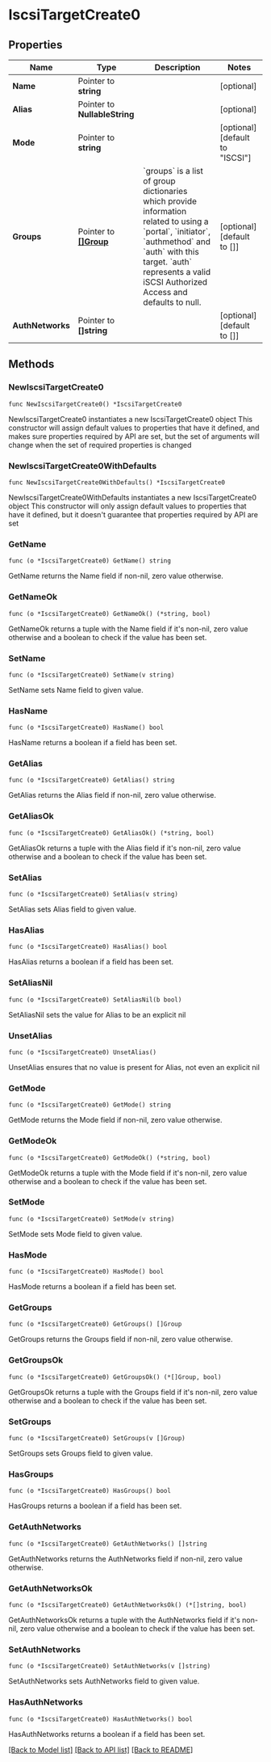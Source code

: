# IscsiTargetCreate0

## Properties

Name | Type | Description | Notes
------------ | ------------- | ------------- | -------------
**Name** | Pointer to **string** |  | [optional] 
**Alias** | Pointer to **NullableString** |  | [optional] 
**Mode** | Pointer to **string** |  | [optional] [default to "ISCSI"]
**Groups** | Pointer to [**[]Group**](Group.md) | &#x60;groups&#x60; is a list of group dictionaries which provide information related to using a &#x60;portal&#x60;, &#x60;initiator&#x60;, &#x60;authmethod&#x60; and &#x60;auth&#x60; with this target. &#x60;auth&#x60; represents a valid iSCSI Authorized Access and defaults to null. | [optional] [default to []]
**AuthNetworks** | Pointer to **[]string** |  | [optional] [default to []]

## Methods

### NewIscsiTargetCreate0

`func NewIscsiTargetCreate0() *IscsiTargetCreate0`

NewIscsiTargetCreate0 instantiates a new IscsiTargetCreate0 object
This constructor will assign default values to properties that have it defined,
and makes sure properties required by API are set, but the set of arguments
will change when the set of required properties is changed

### NewIscsiTargetCreate0WithDefaults

`func NewIscsiTargetCreate0WithDefaults() *IscsiTargetCreate0`

NewIscsiTargetCreate0WithDefaults instantiates a new IscsiTargetCreate0 object
This constructor will only assign default values to properties that have it defined,
but it doesn't guarantee that properties required by API are set

### GetName

`func (o *IscsiTargetCreate0) GetName() string`

GetName returns the Name field if non-nil, zero value otherwise.

### GetNameOk

`func (o *IscsiTargetCreate0) GetNameOk() (*string, bool)`

GetNameOk returns a tuple with the Name field if it's non-nil, zero value otherwise
and a boolean to check if the value has been set.

### SetName

`func (o *IscsiTargetCreate0) SetName(v string)`

SetName sets Name field to given value.

### HasName

`func (o *IscsiTargetCreate0) HasName() bool`

HasName returns a boolean if a field has been set.

### GetAlias

`func (o *IscsiTargetCreate0) GetAlias() string`

GetAlias returns the Alias field if non-nil, zero value otherwise.

### GetAliasOk

`func (o *IscsiTargetCreate0) GetAliasOk() (*string, bool)`

GetAliasOk returns a tuple with the Alias field if it's non-nil, zero value otherwise
and a boolean to check if the value has been set.

### SetAlias

`func (o *IscsiTargetCreate0) SetAlias(v string)`

SetAlias sets Alias field to given value.

### HasAlias

`func (o *IscsiTargetCreate0) HasAlias() bool`

HasAlias returns a boolean if a field has been set.

### SetAliasNil

`func (o *IscsiTargetCreate0) SetAliasNil(b bool)`

 SetAliasNil sets the value for Alias to be an explicit nil

### UnsetAlias
`func (o *IscsiTargetCreate0) UnsetAlias()`

UnsetAlias ensures that no value is present for Alias, not even an explicit nil
### GetMode

`func (o *IscsiTargetCreate0) GetMode() string`

GetMode returns the Mode field if non-nil, zero value otherwise.

### GetModeOk

`func (o *IscsiTargetCreate0) GetModeOk() (*string, bool)`

GetModeOk returns a tuple with the Mode field if it's non-nil, zero value otherwise
and a boolean to check if the value has been set.

### SetMode

`func (o *IscsiTargetCreate0) SetMode(v string)`

SetMode sets Mode field to given value.

### HasMode

`func (o *IscsiTargetCreate0) HasMode() bool`

HasMode returns a boolean if a field has been set.

### GetGroups

`func (o *IscsiTargetCreate0) GetGroups() []Group`

GetGroups returns the Groups field if non-nil, zero value otherwise.

### GetGroupsOk

`func (o *IscsiTargetCreate0) GetGroupsOk() (*[]Group, bool)`

GetGroupsOk returns a tuple with the Groups field if it's non-nil, zero value otherwise
and a boolean to check if the value has been set.

### SetGroups

`func (o *IscsiTargetCreate0) SetGroups(v []Group)`

SetGroups sets Groups field to given value.

### HasGroups

`func (o *IscsiTargetCreate0) HasGroups() bool`

HasGroups returns a boolean if a field has been set.

### GetAuthNetworks

`func (o *IscsiTargetCreate0) GetAuthNetworks() []string`

GetAuthNetworks returns the AuthNetworks field if non-nil, zero value otherwise.

### GetAuthNetworksOk

`func (o *IscsiTargetCreate0) GetAuthNetworksOk() (*[]string, bool)`

GetAuthNetworksOk returns a tuple with the AuthNetworks field if it's non-nil, zero value otherwise
and a boolean to check if the value has been set.

### SetAuthNetworks

`func (o *IscsiTargetCreate0) SetAuthNetworks(v []string)`

SetAuthNetworks sets AuthNetworks field to given value.

### HasAuthNetworks

`func (o *IscsiTargetCreate0) HasAuthNetworks() bool`

HasAuthNetworks returns a boolean if a field has been set.


[[Back to Model list]](../README.md#documentation-for-models) [[Back to API list]](../README.md#documentation-for-api-endpoints) [[Back to README]](../README.md)


